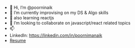 - 👋 Hi, I’m @poorninaik
- 👀 I’m currently improvising on my DS & Algo skills
- 🌱 also learning reactjs
- 💞️ I’m looking to collaborate on javascript/react related topics
- 📫 
- LinkedIn: https://linkedin.com/in/poornimanaik
- [Resume](https://drive.google.com/file/d/1TZ8ELCUdxZVDbJaTlvTP7CyroB14aYXX)
<!---
poorninaik/poorninaik is a ✨ special ✨ repository because its `README.md` (this file) appears on your GitHub profile.
You can click the Preview link to take a look at your changes.
--->
